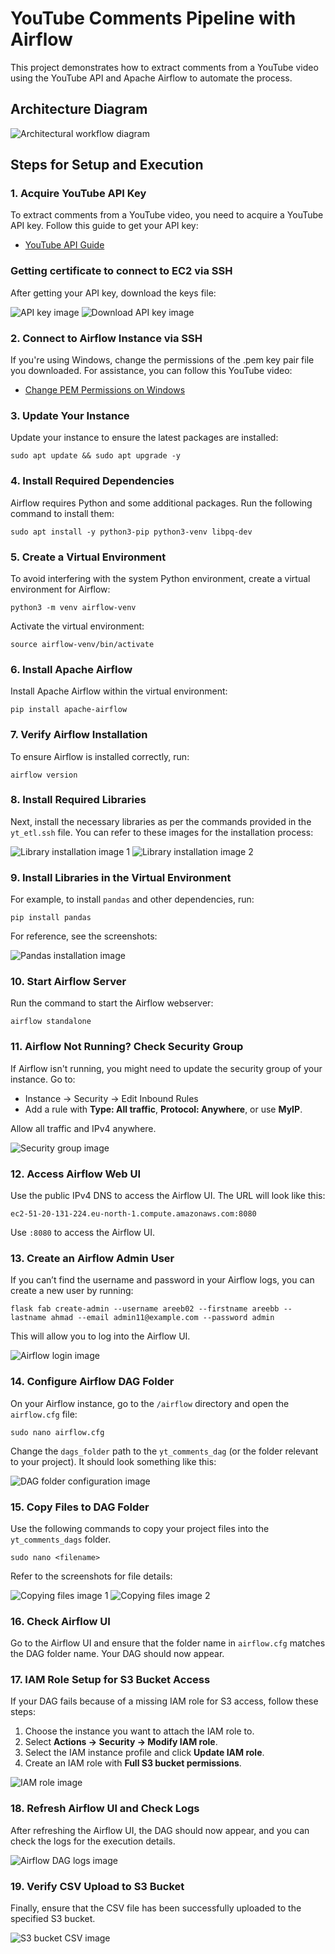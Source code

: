 <!DOCTYPE html>
<html lang="en">
<head>
    <meta charset="UTF-8">
    <meta name="viewport" content="width=device-width, initial-scale=1.0">
</head>
<body>

<h1>YouTube Comments Pipeline with Airflow</h1>
<p>This project demonstrates how to extract comments from a YouTube video using the YouTube API and Apache Airflow to automate the process.</p>

<h2>Architecture Diagram</h2>
<img src="screenshots2\workflowDiagram.png" alt="Architectural workflow diagram">

<h2>Steps for Setup and Execution</h2>

<h3>1. Acquire YouTube API Key</h3>
<p>To extract comments from a YouTube video, you need to acquire a YouTube API key. Follow this guide to get your API key:</p>
<ul>
    <li><a href="https://developers.google.com/youtube/v3/getting-started">YouTube API Guide</a></li>
</ul>
<h3>Getting certificate to connect to EC2 via SSH</h3>
<p>After getting your API key, download the keys file:</p>
<img src="screenshots/image.png" alt="API key image">
<img src="screenshots/image-1.png" alt="Download API key image">

<h3>2. Connect to Airflow Instance via SSH</h3>
<p>If you're using Windows, change the permissions of the .pem key pair file you downloaded. For assistance, you can follow this YouTube video:</p>
<ul>
    <li><a href="https://www.youtube.com/watch?v=hDE3Io5CIbc&ab_channel=TapanDubey">Change PEM Permissions on Windows</a></li>
</ul>

<h3>3. Update Your Instance</h3>
<p>Update your instance to ensure the latest packages are installed:</p>
<pre><code>sudo apt update && sudo apt upgrade -y</code></pre>

<h3>4. Install Required Dependencies</h3>
<p>Airflow requires Python and some additional packages. Run the following command to install them:</p>
<pre><code>sudo apt install -y python3-pip python3-venv libpq-dev</code></pre>

<h3>5. Create a Virtual Environment</h3>
<p>To avoid interfering with the system Python environment, create a virtual environment for Airflow:</p>
<pre><code>python3 -m venv airflow-venv</code></pre>
<p>Activate the virtual environment:</p>
<pre><code>source airflow-venv/bin/activate</code></pre>

<h3>6. Install Apache Airflow</h3>
<p>Install Apache Airflow within the virtual environment:</p>
<pre><code>pip install apache-airflow</code></pre>

<h3>7. Verify Airflow Installation</h3>
<p>To ensure Airflow is installed correctly, run:</p>
<pre><code>airflow version</code></pre>

<h3>8. Install Required Libraries</h3>
<p>Next, install the necessary libraries as per the commands provided in the <code>yt_etl.ssh</code> file. You can refer to these images for the installation process:</p>
<img src="screenshots\image-1.png" alt="Library installation image 1">
<img src="screenshots\image-3.png" alt="Library installation image 2">

<h3>9. Install Libraries in the Virtual Environment</h3>
<p>For example, to install <code>pandas</code> and other dependencies, run:</p>
<pre><code>pip install pandas</code></pre>
<p>For reference, see the screenshots:</p>
<img src="screenshots\image-4.png" alt="Pandas installation image">

<h3>10. Start Airflow Server</h3>
<p>Run the command to start the Airflow webserver:</p>
<pre><code>airflow standalone</code></pre>

<h3>11. Airflow Not Running? Check Security Group</h3>
<p>If Airflow isn't running, you might need to update the security group of your instance. Go to:</p>
<ul>
    <li>Instance → Security → Edit Inbound Rules</li>
    <li>Add a rule with <strong>Type: All traffic</strong>, <strong>Protocol: Anywhere</strong>, or use <strong>MyIP</strong>.</li>
</ul>
<p>Allow all traffic and IPv4 anywhere.</p>
<img src="screenshots2/image-2.png" alt="Security group image">

<h3>12. Access Airflow Web UI</h3>
<p>Use the public IPv4 DNS to access the Airflow UI. The URL will look like this:</p>
<pre><code>ec2-51-20-131-224.eu-north-1.compute.amazonaws.com:8080</code></pre>
<p>Use <code>:8080</code> to access the Airflow UI.</p>

<h3>13. Create an Airflow Admin User</h3>
<p>If you can’t find the username and password in your Airflow logs, you can create a new user by running:</p>
<pre><code>flask fab create-admin --username areeb02 --firstname areebb --lastname ahmad --email admin11@example.com --password admin</code></pre>
<p>This will allow you to log into the Airflow UI.</p>
<img src="screenshots2/image-5.png" alt="Airflow login image">

<h3>14. Configure Airflow DAG Folder</h3>
<p>On your Airflow instance, go to the <code>/airflow</code> directory and open the <code>airflow.cfg</code> file:</p>
<pre><code>sudo nano airflow.cfg</code></pre>
<p>Change the <code>dags_folder</code> path to the <code>yt_comments_dag</code> (or the folder relevant to your project). It should look something like this:</p>
<img src="screenshots2/image-7.png" alt="DAG folder configuration image">

<h3>15. Copy Files to DAG Folder</h3>
<p>Use the following commands to copy your project files into the <code>yt_comments_dags</code> folder.</p>
<pre><code>sudo nano &lt;filename&gt;</code></pre>
<p>Refer to the screenshots for file details:</p>
<img src="screenshots2/image-8.png" alt="Copying files image 1">
<img src="screenshots2/image-9.png" alt="Copying files image 2">

<h3>16. Check Airflow UI</h3>
<p>Go to the Airflow UI and ensure that the folder name in <code>airflow.cfg</code> matches the DAG folder name. Your DAG should now appear.</p>

<h3>17. IAM Role Setup for S3 Bucket Access</h3>
<p>If your DAG fails because of a missing IAM role for S3 access, follow these steps:</p>
<ol>
    <li>Choose the instance you want to attach the IAM role to.</li>
    <li>Select <strong>Actions → Security → Modify IAM role</strong>.</li>
    <li>Select the IAM instance profile and click <strong>Update IAM role</strong>.</li>
    <li>Create an IAM role with <strong>Full S3 bucket permissions</strong>.</li>
</ol>
<img src="screenshots2/image-10.png" alt="IAM role image">

<h3>18. Refresh Airflow UI and Check Logs</h3>
<p>After refreshing the Airflow UI, the DAG should now appear, and you can check the logs for the execution details.</p>
<img src="screenshots2/image-11.png" alt="Airflow DAG logs image">

<h3>19. Verify CSV Upload to S3 Bucket</h3>
<p>Finally, ensure that the CSV file has been successfully uploaded to the specified S3 bucket.</p>
<img src="screenshots2/image-13.png" alt="S3 bucket CSV image">

</body>
</html>
